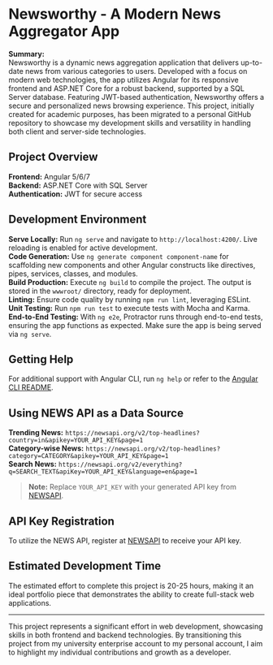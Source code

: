 # Newsworthy - A Modern News Aggregator App

**Summary:**  
Newsworthy is a dynamic news aggregation application that delivers up-to-date news from various categories to users. Developed with a focus on modern web technologies, the app utilizes Angular for its responsive frontend and ASP.NET Core for a robust backend, supported by a SQL Server database. Featuring JWT-based authentication, Newsworthy offers a secure and personalized news browsing experience. This project, initially created for academic purposes, has been migrated to a personal GitHub repository to showcase my development skills and versatility in handling both client and server-side technologies.

## Project Overview

**Frontend:** Angular 5/6/7  
**Backend:** ASP.NET Core with SQL Server  
**Authentication:** JWT for secure access

## Development Environment

**Serve Locally:** Run `ng serve` and navigate to `http://localhost:4200/`. Live reloading is enabled for active development.  
**Code Generation:** Use `ng generate component component-name` for scaffolding new components and other Angular constructs like directives, pipes, services, classes, and modules.  
**Build Production:** Execute `ng build` to compile the project. The output is stored in the `wwwroot/` directory, ready for deployment.  
**Linting:** Ensure code quality by running `npm run lint`, leveraging ESLint.  
**Unit Testing:** Run `npm run test` to execute tests with Mocha and Karma.  
**End-to-End Testing:** With `ng e2e`, Protractor runs through end-to-end tests, ensuring the app functions as expected. Make sure the app is being served via `ng serve`.

## Getting Help

For additional support with Angular CLI, run `ng help` or refer to the [Angular CLI README](https://github.com/angular/angular-cli/blob/master/README.md).

## Using NEWS API as a Data Source

**Trending News:** `https://newsapi.org/v2/top-headlines?country=in&apikey=YOUR_API_KEY&page=1`  
**Category-wise News:** `https://newsapi.org/v2/top-headlines?category=CATEGORY&apikey=YOUR_API_KEY&page=1`  
**Search News:** `https://newsapi.org/v2/everything?q=SEARCH_TEXT&apiKey=YOUR_API_KEY&language=en&page=1`  

> **Note:** Replace `YOUR_API_KEY` with your generated API key from [NEWSAPI](https://newsapi.org/register).

## API Key Registration

To utilize the NEWS API, register at [NEWSAPI](https://newsapi.org/register) to receive your API key.

## Estimated Development Time

The estimated effort to complete this project is 20-25 hours, making it an ideal portfolio piece that demonstrates the ability to create full-stack web applications.

---

This project represents a significant effort in web development, showcasing skills in both frontend and backend technologies. By transitioning this project from my university enterprise account to my personal account, I aim to highlight my individual contributions and growth as a developer.
